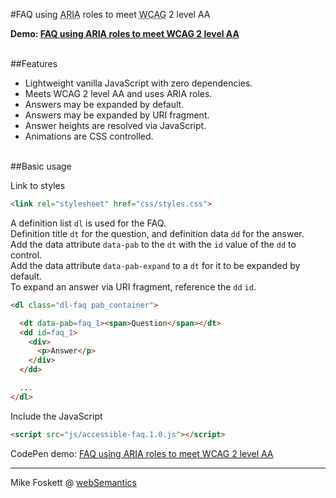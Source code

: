 
#FAQ using <abbr title="Accessible Rich Internet Applications">ARIA</abbr> roles to meet <abbr title="Web Content Accessibility Guidelines">WCAG</abbr> 2 level AA

<strong>Demo: <a href="https://codepen.io/2kool2/pen/ZOkojB">FAQ using ARIA roles to meet WCAG 2 level AA</a></strong>


<br>
##Features

* Lightweight vanilla JavaScript with zero dependencies.
* Meets WCAG 2 level AA and uses ARIA roles.
* Answers may be expanded by default.
* Answers may be expanded by URI fragment.
* Answer heights are resolved via JavaScript.
* Animations are CSS controlled.


<br>
##Basic usage

Link to styles
```html
<link rel="stylesheet" href="css/styles.css">
```

A definition list <code>dl</code> is used for the FAQ.<br>
Definition title <code>dt</code> for the question, and definition data <code>dd</code> for the answer.<br>
Add the data attribute <code>data-pab</code> to the <code>dt</code> with the <code>id</code> value of the <code>dd</code> to control.<br>
Add the data attribute <code>data-pab-expand</code> to a <code>dt</code> for it to be expanded by default.<br>
To expand an answer via URI fragment, reference the <code>dd</code> <code>id</code>.

```html
<dl class="dl-faq pab_container">

  <dt data-pab=faq_1><span>Question</span></dt>
  <dd id=faq_1>
    <div>
      <p>Answer</p>
    </div>
  </dd>

  ...
</dl>
```

Include the JavaScript
```html
<script src="js/accessible-faq.1.0.js"></script>
```



CodePen demo: <a href="https://codepen.io/2kool2/pen/ZOkojB">FAQ using ARIA roles to meet WCAG 2 level AA</a>

<hr>
Mike Foskett @ <a href="https://websemantics.uk/">webSemantics</a>

